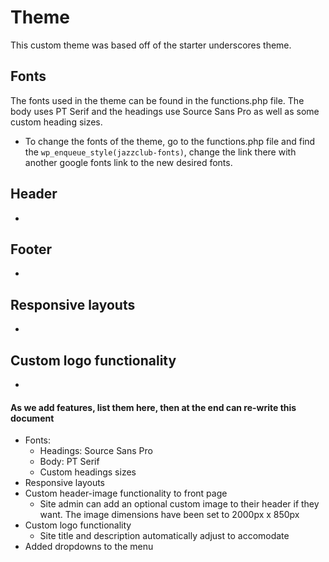 # Theme
This custom theme was based off of the starter underscores theme.

## Fonts
The fonts used in the theme can be found in the functions.php file. The body uses PT Serif and the headings use Source Sans Pro as well as some custom heading sizes.
- To change the fonts of the theme, go to the functions.php file and find the `wp_enqueue_style(jazzclub-fonts)`, change the link there with another google fonts link to the new desired fonts. 

## Header
- 

## Footer
- 

## Responsive layouts
- 

## Custom logo functionality
- 

#### As we add features, list them here, then at the end can re-write this document
* Fonts:
  * Headings: Source Sans Pro
  * Body: PT Serif
  * Custom headings sizes
* Responsive layouts
* Custom header-image functionality to front page
  * Site admin can add an optional custom image to their header if they want. The image dimensions have been set to 2000px x 850px
* Custom logo functionality
  * Site title and description automatically adjust to accomodate
* Added dropdowns to the menu
